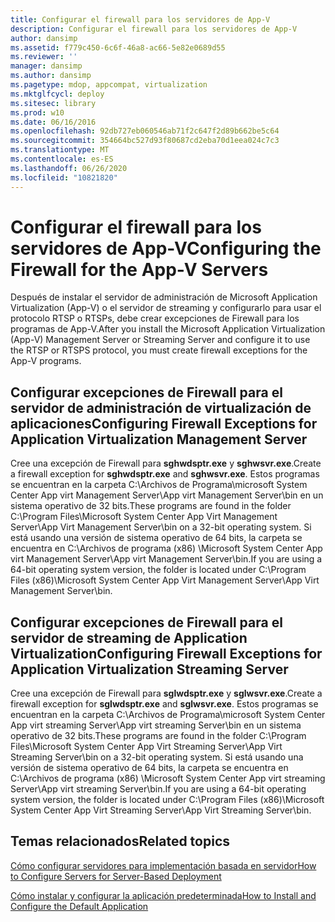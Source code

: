 ```yaml
---
title: Configurar el firewall para los servidores de App-V
description: Configurar el firewall para los servidores de App-V
author: dansimp
ms.assetid: f779c450-6c6f-46a8-ac66-5e82e0689d55
ms.reviewer: ''
manager: dansimp
ms.author: dansimp
ms.pagetype: mdop, appcompat, virtualization
ms.mktglfcycl: deploy
ms.sitesec: library
ms.prod: w10
ms.date: 06/16/2016
ms.openlocfilehash: 92db727eb060546ab71f2c647f2d89b662be5c64
ms.sourcegitcommit: 354664bc527d93f80687cd2eba70d1eea024c7c3
ms.translationtype: MT
ms.contentlocale: es-ES
ms.lasthandoff: 06/26/2020
ms.locfileid: "10821820"
---
```

# <span data-ttu-id="5a27f-103">Configurar el firewall para los servidores de App-V</span><span class="sxs-lookup"><span data-stu-id="5a27f-103">Configuring the Firewall for the App-V Servers</span></span>


<span data-ttu-id="5a27f-104">Después de instalar el servidor de administración de Microsoft Application Virtualization (App-V) o el servidor de streaming y configurarlo para usar el protocolo RTSP o RTSPs, debe crear excepciones de Firewall para los programas de App-V.</span><span class="sxs-lookup"><span data-stu-id="5a27f-104">After you install the Microsoft Application Virtualization (App-V) Management Server or Streaming Server and configure it to use the RTSP or RTSPS protocol, you must create firewall exceptions for the App-V programs.</span></span>

## <span data-ttu-id="5a27f-105">Configurar excepciones de Firewall para el servidor de administración de virtualización de aplicaciones</span><span class="sxs-lookup"><span data-stu-id="5a27f-105">Configuring Firewall Exceptions for Application Virtualization Management Server</span></span>


<span data-ttu-id="5a27f-106">Cree una excepción de Firewall para **sghwdsptr.exe** y **sghwsvr.exe**.</span><span class="sxs-lookup"><span data-stu-id="5a27f-106">Create a firewall exception for **sghwdsptr.exe** and **sghwsvr.exe**.</span></span> <span data-ttu-id="5a27f-107">Estos programas se encuentran en la carpeta C:\\Archivos de Programa\\microsoft System Center App virt Management Server\\App virt Management Server\\bin en un sistema operativo de 32 bits.</span><span class="sxs-lookup"><span data-stu-id="5a27f-107">These programs are found in the folder C:\\Program Files\\Microsoft System Center App Virt Management Server\\App Virt Management Server\\bin on a 32-bit operating system.</span></span> <span data-ttu-id="5a27f-108">Si está usando una versión de sistema operativo de 64 bits, la carpeta se encuentra en C:\\Archivos de programa (x86) \\Microsoft System Center App virt Management Server\\App virt Management Server\\bin.</span><span class="sxs-lookup"><span data-stu-id="5a27f-108">If you are using a 64-bit operating system version, the folder is located under C:\\Program Files (x86)\\Microsoft System Center App Virt Management Server\\App Virt Management Server\\bin.</span></span>

## <span data-ttu-id="5a27f-109">Configurar excepciones de Firewall para el servidor de streaming de Application Virtualization</span><span class="sxs-lookup"><span data-stu-id="5a27f-109">Configuring Firewall Exceptions for Application Virtualization Streaming Server</span></span>


<span data-ttu-id="5a27f-110">Cree una excepción de Firewall para **sglwdsptr.exe** y **sglwsvr.exe**.</span><span class="sxs-lookup"><span data-stu-id="5a27f-110">Create a firewall exception for **sglwdsptr.exe** and **sglwsvr.exe**.</span></span> <span data-ttu-id="5a27f-111">Estos programas se encuentran en la carpeta C:\\Archivos de Programa\\microsoft System Center App virt streaming Server\\App virt streaming Server\\bin en un sistema operativo de 32 bits.</span><span class="sxs-lookup"><span data-stu-id="5a27f-111">These programs are found in the folder C:\\Program Files\\Microsoft System Center App Virt Streaming Server\\App Virt Streaming Server\\bin on a 32-bit operating system.</span></span> <span data-ttu-id="5a27f-112">Si está usando una versión de sistema operativo de 64 bits, la carpeta se encuentra en C:\\Archivos de programa (x86) \\Microsoft System Center App virt streaming Server\\App virt streaming Server\\bin.</span><span class="sxs-lookup"><span data-stu-id="5a27f-112">If you are using a 64-bit operating system version, the folder is located under C:\\Program Files (x86)\\Microsoft System Center App Virt Streaming Server\\App Virt Streaming Server\\bin.</span></span>

## <span data-ttu-id="5a27f-113">Temas relacionados</span><span class="sxs-lookup"><span data-stu-id="5a27f-113">Related topics</span></span>


[<span data-ttu-id="5a27f-114">Cómo configurar servidores para implementación basada en servidor</span><span class="sxs-lookup"><span data-stu-id="5a27f-114">How to Configure Servers for Server-Based Deployment</span></span>](how-to-configure-servers-for-server-based-deployment.md)

[<span data-ttu-id="5a27f-115">Cómo instalar y configurar la aplicación predeterminada</span><span class="sxs-lookup"><span data-stu-id="5a27f-115">How to Install and Configure the Default Application</span></span>](how-to-install-and-configure-the-default-application.md)

 

 






